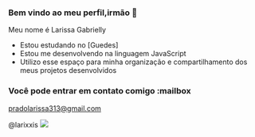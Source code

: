 ### Bem vindo ao meu perfil,irmão 👋

Meu nome é Larissa Gabrielly



- Estou estudando no [Guedes]
- Estou me desenvolvendo na linguagem JavaScript
- Utilizo esse espaço para minha organização e compartilhamento dos meus projetos desenvolvidos

### Você pode entrar em contato comigo :mailbox

pradolarissa313@gmail.com

@larixxis
![](https://media.tenor.com/jsHL_xxQEJQAAAAi/angry-funny.gif)



